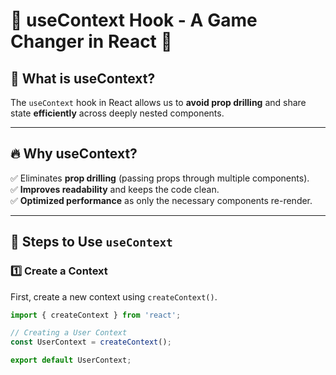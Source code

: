 # 🎨 useContext Hook - A Game Changer in React 🚀

## 🧐 What is useContext?
The `useContext` hook in React allows us to **avoid prop drilling** and share state **efficiently** across deeply nested components.

---

## 🔥 Why useContext?
✅ Eliminates **prop drilling** (passing props through multiple components).  
✅ **Improves readability** and keeps the code clean.  
✅ **Optimized performance** as only the necessary components re-render.  

---

## 📌 Steps to Use `useContext`

### 1️⃣ Create a Context
First, create a new context using `createContext()`.
```jsx
import { createContext } from 'react';

// Creating a User Context
const UserContext = createContext();

export default UserContext;
